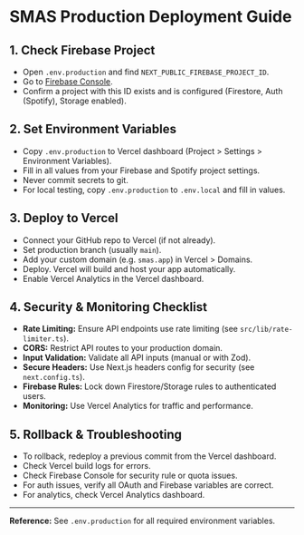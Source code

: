 # SMAS Production Deployment Guide

## 1. Check Firebase Project
- Open `.env.production` and find `NEXT_PUBLIC_FIREBASE_PROJECT_ID`.
- Go to [Firebase Console](https://console.firebase.google.com/).
- Confirm a project with this ID exists and is configured (Firestore, Auth (Spotify), Storage enabled).

## 2. Set Environment Variables
- Copy `.env.production` to Vercel dashboard (Project > Settings > Environment Variables).
- Fill in all values from your Firebase and Spotify project settings.
- Never commit secrets to git.
- For local testing, copy `.env.production` to `.env.local` and fill in values.

## 3. Deploy to Vercel
- Connect your GitHub repo to Vercel (if not already).
- Set production branch (usually `main`).
- Add your custom domain (e.g. `smas.app`) in Vercel > Domains.
- Deploy. Vercel will build and host your app automatically.
- Enable Vercel Analytics in the Vercel dashboard.

## 4. Security & Monitoring Checklist
- **Rate Limiting:** Ensure API endpoints use rate limiting (see `src/lib/rate-limiter.ts`).
- **CORS:** Restrict API routes to your production domain.
- **Input Validation:** Validate all API inputs (manual or with Zod).
- **Secure Headers:** Use Next.js headers config for security (see `next.config.ts`).
- **Firebase Rules:** Lock down Firestore/Storage rules to authenticated users.
- **Monitoring:** Use Vercel Analytics for traffic and performance.

## 5. Rollback & Troubleshooting
- To rollback, redeploy a previous commit from the Vercel dashboard.
- Check Vercel build logs for errors.
- Check Firebase Console for security rule or quota issues.
- For auth issues, verify all OAuth and Firebase variables are correct.
- For analytics, check Vercel Analytics dashboard.

---

**Reference:** See `.env.production` for all required environment variables. 